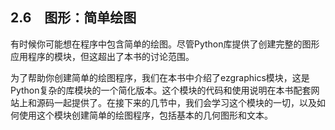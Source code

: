    

## 2.6　图形：简单绘图

有时候你可能想在程序中包含简单的绘图。尽管Python库提供了创建完整的图形应用程序的模块，但这超出了本书的讨论范围。

为了帮助你创建简单的绘图程序，我们在本书中介绍了ezgraphics模块，这是Python复杂的库模块的一个简化版本。这个模块的代码和使用说明在本书配套网站上和源码一起提供了。在接下来的几节中，我们会学习这个模块的一切，以及如何使用这个模块创建简单的绘图程序，包括基本的几何图形和文本。